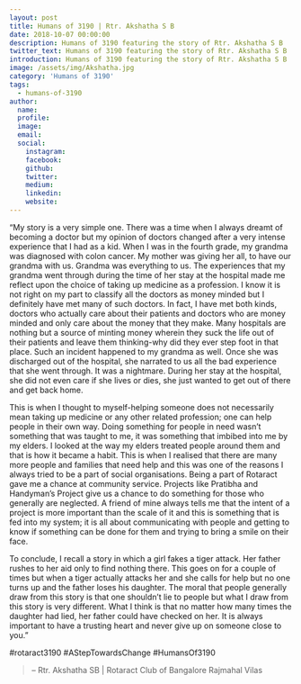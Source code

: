```yaml
---
layout: post
title: Humans of 3190 | Rtr. Akshatha S B
date: 2018-10-07 00:00:00
description: Humans of 3190 featuring the story of Rtr. Akshatha S B
twitter_text: Humans of 3190 featuring the story of Rtr. Akshatha S B
introduction: Humans of 3190 featuring the story of Rtr. Akshatha S B
image: /assets/img/Akshatha.jpg
category: 'Humans of 3190'
tags:
  - humans-of-3190
author:
  name: 
  profile: 
  image: 
  email: 
  social:
    instagram:
    facebook: 
    github: 
    twitter: 
    medium: 
    linkedin: 
    website:
---
```

“My story is a very simple one. There was a time when I always dreamt of becoming a doctor but my opinion of doctors changed after a very intense experience that I had as a kid. When I was in the fourth grade, my grandma was diagnosed with colon cancer. My mother was giving her all, to have our grandma with us. Grandma was everything to us. The experiences that my grandma went through during the time of her stay at the hospital made me reflect upon the choice of taking up medicine as a profession. I know it is not right on my part to classify all the doctors as money minded but I definitely have met many of such doctors. In fact, I have met both kinds, doctors who actually care about their patients and doctors who are money minded and only care about the money that they make. Many hospitals are nothing but a source of minting money wherein they suck the life out of their patients and leave them thinking-why did they ever step foot in that place. Such an incident happened to my grandma as well. Once she was discharged out of the hospital, she narrated to us all the bad experience that she went through. It was a nightmare. During her stay at the hospital, she did not even care if she lives or dies, she just wanted to get out of there and get back home.

This is when I thought to myself-helping someone does not necessarily mean taking up medicine or any other related profession; one can help people in their own way. Doing something for people in need wasn’t something that was taught to me, it was something that imbibed into me by my elders. I looked at the way my elders treated people around them and that is how it became a habit. This is when I realised that there are many more people and families that need help and this was one of the reasons I always tried to be a part of social organisations. Being a part of Rotaract gave me a chance at community service. Projects like Pratibha and Handyman’s Project give us a chance to do something for those who generally are neglected. A friend of mine always tells me that the intent of a project is more important than the scale of it and this is something that is fed into my system; it is all about communicating with people and getting to know if something can be done for them and trying to bring a smile on their face.

To conclude, I recall a story in which a girl fakes a tiger attack. Her father rushes to her aid only to find nothing there. This goes on for a couple of times but when a tiger actually attacks her and she calls for help but no one turns up and the father loses his daughter. The moral that people generally draw from this story is that one shouldn’t lie to people but what I draw from this story is very different. What I think is that no matter how many times the daughter had lied, her father could have checked on her. It is always important to have a trusting heart and never give up on someone close to you.”

#rotaract3190 #AStepTowardsChange #HumansOf3190

> – Rtr. Akshatha SB \| Rotaract Club of Bangalore Rajmahal Vilas
